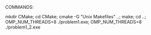 COMMANDS:

mkdir CMake; cd CMake; cmake -G "Unix Makefiles" ..; make; cd ..; OMP_NUM_THREADS=8 ./problem1.exe; OMP_NUM_THREADS=8 ./problem1_2.exe

